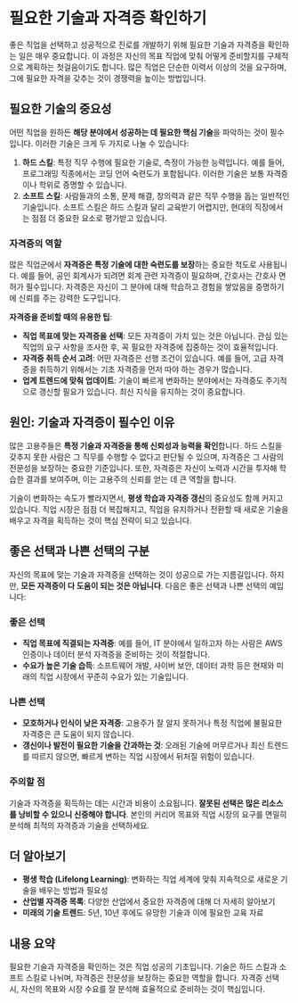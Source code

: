 # 필요한 기술과 자격증 확인하기

좋은 직업을 선택하고 성공적으로 진로를 개발하기 위해 필요한 기술과 자격증을 확인하는 일은 매우 중요합니다. 이 과정은 자신의 목표 직업에 맞춰 어떻게 준비할지를 구체적으로 계획하는 첫걸음이기도 합니다. 많은 직업은 단순한 이력서 이상의 것을 요구하며, 그에 필요한 자격을 갖추는 것이 경쟁력을 높이는 방법입니다.

## 필요한 기술의 중요성

어떤 직업을 원하든 **해당 분야에서 성공하는 데 필요한 핵심 기술**을 파악하는 것이 필수입니다. 이러한 기술은 크게 두 가지로 나눌 수 있습니다:

1. **하드 스킬**: 특정 직무 수행에 필요한 기술로, 측정이 가능한 능력입니다. 예를 들어, 프로그래밍 직종에서는 코딩 언어 숙련도가 포함됩니다. 이러한 기술은 보통 자격증이나 학위로 증명할 수 있습니다.
2. **소프트 스킬**: 사람들과의 소통, 문제 해결, 창의력과 같은 직무 수행을 돕는 일반적인 기술입니다. 소프트 스킬은 하드 스킬과 달리 교육받기 어렵지만, 현대의 직장에서는 점점 더 중요한 요소로 평가받고 있습니다.

### 자격증의 역할

많은 직업군에서 **자격증은 특정 기술에 대한 숙련도를 보장**하는 중요한 척도로 사용됩니다. 예를 들어, 공인 회계사가 되려면 회계 관련 자격증이 필요하며, 간호사는 간호사 면허가 필수입니다. 자격증은 자신이 그 분야에 대해 학습하고 경험을 쌓았음을 증명하기에 신뢰를 주는 강력한 도구입니다.

**자격증을 준비할 때의 유용한 팁**:

- **직업 목표에 맞는 자격증을 선택**: 모든 자격증이 가치 있는 것은 아닙니다. 관심 있는 직업의 요구 사항을 조사한 후, 꼭 필요한 자격증에 집중하는 것이 효율적입니다.
- **자격증 취득 순서 고려**: 어떤 자격증은 선행 조건이 있습니다. 예를 들어, 고급 자격증을 취득하기 위해서는 기초 자격증을 먼저 따야 하는 경우가 많습니다.
- **업계 트렌드에 맞춰 업데이트**: 기술이 빠르게 변화하는 분야에서는 자격증도 주기적으로 갱신할 필요가 있습니다. 최신 지식을 유지하는 것이 중요합니다.

## 원인: 기술과 자격증이 필수인 이유

많은 고용주들은 **특정 기술과 자격증을 통해 신뢰성과 능력을 확인**합니다. 하드 스킬을 갖추지 못한 사람은 그 직무를 수행할 수 없다고 판단될 수 있으며, 자격증은 그 사람의 전문성을 보장하는 중요한 기준입니다. 또한, 자격증은 자신이 노력과 시간을 투자해 학습한 결과를 보여주며, 이는 고용주의 신뢰를 얻는 데 큰 역할을 합니다.

기술이 변화하는 속도가 빨라지면서, **평생 학습과 자격증 갱신**의 중요성도 함께 커지고 있습니다. 직업 시장은 점점 더 복잡해지고, 직업을 유지하거나 전환할 때 새로운 기술을 배우고 자격을 획득하는 것이 핵심 전략이 되고 있습니다.

## 좋은 선택과 나쁜 선택의 구분

자신의 목표에 맞는 기술과 자격증을 선택하는 것이 성공으로 가는 지름길입니다. 하지만, **모든 자격증이 다 도움이 되는 것은 아닙니다**. 다음은 좋은 선택과 나쁜 선택의 예입니다:

### 좋은 선택

- **직업 목표에 직결되는 자격증**: 예를 들어, IT 분야에서 일하고자 하는 사람은 AWS 인증이나 데이터 분석 자격증을 준비하는 것이 적절합니다.
- **수요가 높은 기술 습득**: 소프트웨어 개발, 사이버 보안, 데이터 과학 등은 현재와 미래의 직업 시장에서 꾸준히 수요가 있는 기술입니다.

### 나쁜 선택

- **모호하거나 인식이 낮은 자격증**: 고용주가 잘 알지 못하거나 특정 직업에 불필요한 자격증은 큰 도움이 되지 않습니다.
- **갱신이나 발전이 필요한 기술을 간과하는 것**: 오래된 기술에 머무르거나 최신 트렌드를 따르지 않으면, 빠르게 변하는 직업 시장에서 뒤처질 위험이 있습니다.

### 주의할 점

기술과 자격증을 획득하는 데는 시간과 비용이 소요됩니다. **잘못된 선택은 많은 리소스를 낭비할 수 있으니 신중해야 합니다**. 본인의 커리어 목표와 직업 시장의 요구를 면밀히 분석해 최적의 자격증과 기술을 선택하세요.

## 더 알아보기

- **평생 학습 (Lifelong Learning)**: 변화하는 직업 세계에 맞춰 지속적으로 새로운 기술을 배우는 방법과 필요성
- **산업별 자격증 목록**: 다양한 산업에서 중요한 자격증에 대해 더 자세히 알아보기
- **미래의 기술 트렌드**: 5년, 10년 후에도 유망한 기술과 이에 필요한 교육 자료

## 내용 요약

필요한 기술과 자격증을 확인하는 것은 직업 성공의 기초입니다. 기술은 하드 스킬과 소프트 스킬로 나뉘며, 자격증은 전문성을 보장하는 중요한 역할을 합니다. 자격증 선택 시, 자신의 목표와 시장 수요를 잘 분석해 효율적으로 준비하는 것이 핵심입니다.